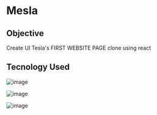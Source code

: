 # Mesla

## Objective

Create UI Tesla's FIRST WEBSITE PAGE clone using react 


## Tecnology Used

![image](https://user-images.githubusercontent.com/88800549/159143312-826fae13-a66e-4293-a255-90a7d6316e82.png)

![image](https://user-images.githubusercontent.com/88800549/159143326-269d7d5c-df6c-4d4c-bc15-cd3100258c07.png)

![image](https://user-images.githubusercontent.com/88800549/159143342-cfac52d7-1af9-4c39-8761-38ed94afd6f0.png)

